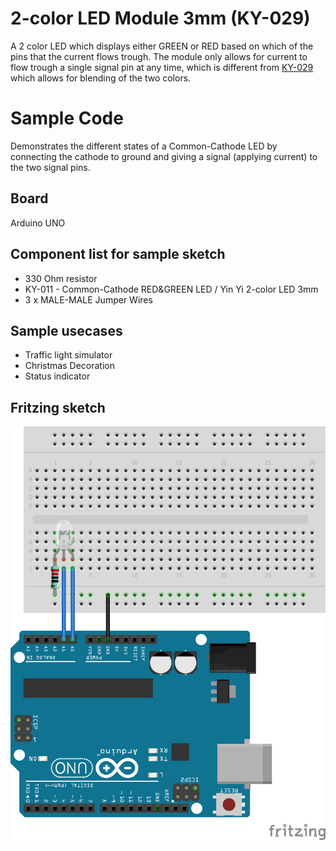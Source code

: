 # 2-color LED Module 3mm (KY-029)
A 2 color LED which displays either GREEN or RED based on which of the pins that the current flows trough.
The module only allows for current to flow trough a single signal pin at any time, which is different from [KY-029](../KY-029/) which allows for blending of the two colors.

# Sample Code
Demonstrates the different states of a Common-Cathode LED by connecting the cathode to ground and giving a signal (applying current) to the two signal pins.

## Board
Arduino UNO

## Component list for sample sketch
* 330 Ohm resistor
* KY-011 - Common-Cathode RED&GREEN LED / Yin Yi 2-color LED 3mm
* 3 x MALE-MALE Jumper Wires

## Sample usecases
* Traffic light simulator
* Christmas Decoration
* Status indicator

## Fritzing sketch

<img src="KY-011.png" alt="Fritzing" />
